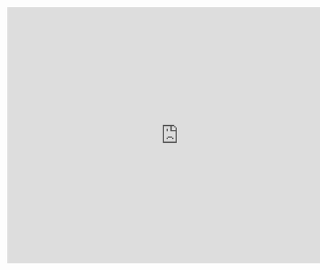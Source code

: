 <iframe src="https://titanembeds.com/embed/367904438318530571" height="600" width="800" frameborder="0"></iframe>